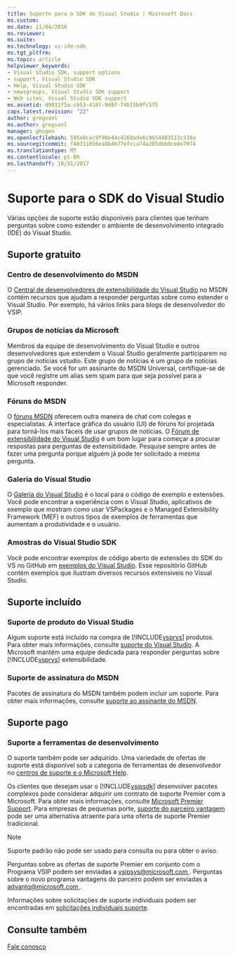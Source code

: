 ```yaml
---
title: Suporte para o SDK do Visual Studio | Microsoft Docs
ms.custom: 
ms.date: 11/04/2016
ms.reviewer: 
ms.suite: 
ms.technology: vs-ide-sdk
ms.tgt_pltfrm: 
ms.topic: article
helpviewer_keywords:
- Visual Studio SDK, support options
- support, Visual Studio SDK
- Help, Visual Studio SDK
- newsgroups, Visual Studio SDK support
- Web sites, Visual Studio SDK support
ms.assetid: d9011f5a-cb53-418f-9d8f-74b15b9fc5f5
caps.latest.revision: "22"
author: gregvanl
ms.author: gregvanl
manager: ghogen
ms.openlocfilehash: 595e8cec9f90e44c4260ade6c9654483513c310a
ms.sourcegitcommit: f40311056ea0b4677efcca74a285dbb0ce0e7974
ms.translationtype: MT
ms.contentlocale: pt-BR
ms.lasthandoff: 10/31/2017
---
```

# <a name="support-for-the-visual-studio-sdk"></a>Suporte para o SDK do Visual Studio
Várias opções de suporte estão disponíveis para clientes que tenham perguntas sobre como estender o ambiente de desenvolvimento integrado (IDE) do Visual Studio.  
  
## <a name="free-support"></a>Suporte gratuito  
  
### <a name="msdn-development-center"></a>Centro de desenvolvimento do MSDN  
 O [Central de desenvolvedores de extensibilidade do Visual Studio](http://go.microsoft.com/fwlink/?LinkID=84381) no MSDN contém recursos que ajudam a responder perguntas sobre como estender o Visual Studio. Por exemplo, há vários links para blogs de desenvolvedor do VSIP.  
  
### <a name="microsoft-newsgroups"></a>Grupos de notícias da Microsoft  
 Membros da equipe de desenvolvimento do Visual Studio e outros desenvolvedores que estendem o Visual Studio geralmente participarem no grupo de notícias vstudio. Este grupo de notícias é um grupo de notícias gerenciado. Se você for um assinante do MSDN Universal, certifique-se de que você registre um alias sem spam para que seja possível para a Microsoft responder.  
  
### <a name="msdn-forums"></a>Fóruns do MSDN  
 O [fóruns MSDN](http://go.microsoft.com/fwlink/?LinkID=76632) oferecem outra maneira de chat com colegas e especialistas. A interface gráfica do usuário (UI) de fóruns foi projetada para torná-los mais fáceis de usar grupos de notícias. O [Fórum de extensibilidade do Visual Studio](http://go.microsoft.com/fwlink/?LinkID=121964) é um bom lugar para começar a procurar respostas para perguntas de extensibilidade. Pesquise sempre antes de fazer uma pergunta porque alguém já pode ter solicitado a mesma pergunta.  
  
### <a name="visual-studio-gallery"></a>Galeria do Visual Studio  
 O [Galeria do Visual Studio](http://visualstudiogallery.msdn.microsoft.com/) é o local para o código de exemplo e extensões. Você pode encontrar a experiência com o Visual Studio, aplicativos de exemplo que mostram como usar VSPackages e o Managed Extensibility Framework (MEF) e outros tipos de exemplos de ferramentas que aumentam a produtividade e o usuário.  
  
### <a name="visual-studio-sdk-samples"></a>Amostras do Visual Studio SDK

Você pode encontrar exemplos de código aberto de extensões do SDK do VS no GitHub em [exemplos do Visual Studio](https://github.com/Microsoft/VSSDK-Extensibility-Samples). Esse repositório GitHub contém exemplos que ilustram diversos recursos extensíveis no Visual Studio.

## <a name="included-support"></a>Suporte incluído  
  
### <a name="visual-studio-product-support"></a>Suporte de produto do Visual Studio  
 Algum suporte está incluído na compra de [!INCLUDE[vsprvs](../code-quality/includes/vsprvs_md.md)] produtos. Para obter mais informações, consulte [suporte do Visual Studio](http://msdn.microsoft.com/vstudio/cc136615.aspx). A Microsoft mantém uma equipe dedicada para responder perguntas sobre [!INCLUDE[vsprvs](../code-quality/includes/vsprvs_md.md)] extensibilidade.  
  
### <a name="msdn-subscription-support"></a>Suporte de assinatura do MSDN  
 Pacotes de assinatura do MSDN também podem incluir um suporte. Para obter mais informações, consulte [suporte ao assinante do MSDN](https://msdn.microsoft.com/subscriptions/aa718661.aspx).  
  
## <a name="paid-support"></a>Suporte pago  
  
### <a name="developer-tools-support"></a>Suporte a ferramentas de desenvolvimento  
 O suporte também pode ser adquirido. Uma variedade de ofertas de suporte está disponível sob a categoria de ferramentas de desenvolvedor no [centros de suporte e o Microsoft Help](http://go.microsoft.com/fwlink/?LinkID=82383).  
  
 Os clientes que desejam usar o [!INCLUDE[vsipsdk](../extensibility/includes/vsipsdk_md.md)] desenvolver pacotes complexos pode considerar adquirir um contrato de suporte Premier com a Microsoft. Para obter mais informações, consulte [Microsoft Premier Support](http://go.microsoft.com/fwlink/?LinkID=76660). Para empresas de pequenas porte, [suporte do parceiro vantagem](http://www.microsoft.com/services/microsoftservices/srv_mspa.mspx) pode ser uma alternativa atraente para uma oferta de suporte Premier tradicional.  
  
> [!NOTE]
>  Suporte padrão não pode ser usado para consulta ou para obter o aviso.  
  
 Perguntas sobre as ofertas de suporte Premier em conjunto com o Programa VSIP podem ser enviadas a [ vsipsvs@microsoft.com ](mailto:vsipsvs@microsoft.com). Perguntas sobre o novo programa vantagens do parceiro podem ser enviadas a [ advantg@microsoft.com ](mailto:advantg@microsoft.com).  
  
 Informações sobre solicitações de suporte individuais podem ser encontradas em [solicitações individuais suporte](http://go.microsoft.com/fwlink/?LinkID=82385).  
  
## <a name="see-also"></a>Consulte também  
 [Fale conosco](../ide/talk-to-us.md)